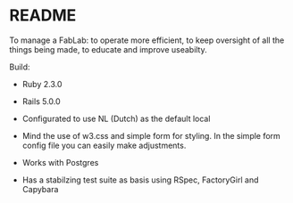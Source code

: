 # README

To manage a FabLab: 
to operate more efficient, 
to keep oversight of all the things being made, 
to educate and improve useabilty.


Build:

* Ruby 2.3.0

* Rails 5.0.0

* Configurated to use NL (Dutch) as the default local

* Mind the use of w3.css and simple form for styling. In the simple form config file you can easily make adjustments.

* Works with Postgres

* Has a stabilzing test suite as basis using RSpec, FactoryGirl and Capybara


